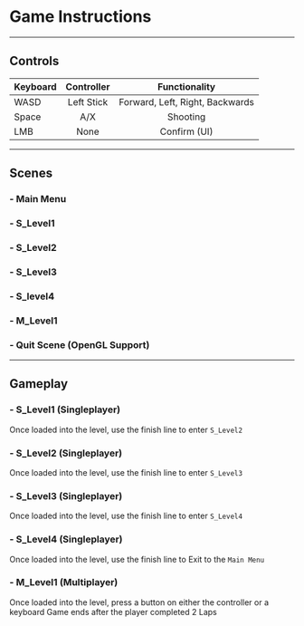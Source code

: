# Game Instructions
---
## Controls
| Keyboard | Controller |          Functionality          |
| :------- | :--------: | :-----------------------------: |
|   WASD   | Left Stick | Forward, Left, Right, Backwards |
|   Space  |    A/X     |            Shooting             |
|   LMB    |    None    |           Confirm (UI)          |
---
## Scenes
### - Main Menu
### - S_Level1
### - S_Level2
### - S_Level3
### - S_level4
### - M_Level1
### - Quit Scene (OpenGL Support)
---
## Gameplay
### - S_Level1 (Singleplayer)
Once loaded into the level, use the finish line to enter `S_Level2`

### - S_Level2 (Singleplayer)
Once loaded into the level, use the finish line to enter `S_Level3`

### - S_Level3 (Singleplayer)
Once loaded into the level, use the finish line to enter `S_Level4`

### - S_Level4 (Singleplayer)
Once loaded into the level, use the finish line to Exit to the `Main Menu`

### - M_Level1 (Multiplayer)
Once loaded into the level, press a button on either the controller or a keyboard
Game ends after the player completed 2 Laps
